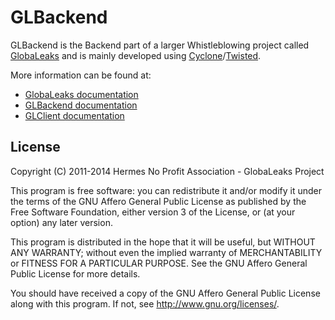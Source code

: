 # GLBackend

GLBackend is the Backend part of a larger Whistleblowing project called  [GlobaLeaks](https://github.com/globaleaks/GlobaLeaks/wiki/) and is mainly developed using [Cyclone](https://github.com/fiorix/cyclone)/[Twisted](https://twistedmatrix.com).

More information can be found at:
- [GlobaLeaks documentation](https://github.com/globaleaks/GlobaLeaks/wiki)
- [GLBackend documentation](https://github.com/globaleaks/GLBackend/wiki)
- [GLClient documentation](https://github.com/globaleaks/GLClient/wiki)

## License
Copyright (C) 2011-2014 Hermes No Profit Association - GlobaLeaks Project

This program is free software: you can redistribute it and/or modify
it under the terms of the GNU Affero General Public License as published by
the Free Software Foundation, either version 3 of the License, or
(at your option) any later version.

This program is distributed in the hope that it will be useful,
but WITHOUT ANY WARRANTY; without even the implied warranty of
MERCHANTABILITY or FITNESS FOR A PARTICULAR PURPOSE.  See the
GNU Affero General Public License for more details.

You should have received a copy of the GNU Affero General Public License
along with this program.  If not, see <http://www.gnu.org/licenses/>.

